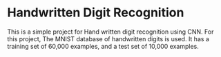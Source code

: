 # Handwritten Digit Recognition #

This is a simple project for Hand written digit recognition using CNN. 
For this project, The MNIST database of handwritten digits is used. 
It has a training set of 60,000 examples, and a test set of 10,000 examples.
